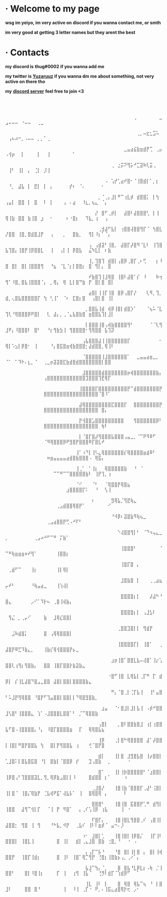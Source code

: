 # · Welcome to my page

**wsg im yeiyo, im very active on discord if you wanna contact me, or smth**

**im very good at getting 3 letter names but  they arent the best**


# · Contacts


 **my discord is** **thug#0002** **if you wanna add me**

 **my twitter is **[Yuzaruuz](https://twitter.com/Yuzaruuz)** if you wanna dm me about something, not very active on there tho**
 
 **my** **[discord server](https://discord.gg/sniped)** **feel free to join <3**


⠀⠀⠀⠀⠀⠀⠀⠀⠀⠀⠀⠀⠀⠀⠀⠀⠀⠀⠀⠀⠀⠀⠀⠀⠀⠀⠀⠀⠀⠀⠀⠀⠀⠀⠀⠀⠀⠀⠀⠀⠀⠀⠀⠀⠀⠀⠀⠀⠀⠀⠀⠀⠀⠀⠀⠀⠀⠀⠀⠀⠀⠀⠀⠀⠀⠀⠀⠀⠀⠀⠀⠀⠀⠀⠀⠀⠀⠀⠀⠀⠀⠀⠀⠀⠀⠀⠀⠀⠀⠀⠀⠀⠀⠀⠀⠀⠀⠀⠀⠀
⠀⠀⠀⠀⠀⠀⠀⠀⠀⠀⠀⠀⠀⠀⠀⠀⠀⠀⠀⠀⠀⠀⠀⠀⠀⠀⠀⠀⠀⠀⠀⠀⠀⠀⠀⠀⠀⠀⠀⠀⢀⠀⠀⠀⠀⠀⠀⠀⣀⣠⠤⠤⠤⠀⠐⠤⠤⠀⠀⢀⣀⠀⠀⠀⠀⠀⠀⠀⠀⠀⠀⠀⠀⠀⠀⠀⠀⠀⠀⠀⠀⠀⠀⠀⠀⠀⠀⠀⠀⠀⠀⠀⠀⠀⠀⠀⠀⠀⠀⠀
⠀⠀⠀⠀⠀⠀⠀⠀⠀⠀⠀⠀⠀⠀⠀⠀⠀⠀⠀⠀⠀⠀⠀⠀⠀⠀⠀⠀⠀⠀⠀⠀⠀⠀⠀⠀⠀⠀⠀⠀⠀⢀⡀⠤⣖⣂⣩⠥⠀⠀⢠⠦⠴⠒⡀⠠⠤⠤⠀⡀⡀⠁⢀⠀⠀⠀⠀⠀⠀⠀⠀⠀⠀⠀⠀⠀⠀⠀⠀⠀⠀⠀⠀⠀⠀⠀⠀⠀⠀⠀⠀⠀⠀⠀⠀⠀⠀⠀⠀⠀
⠀⠀⠀⠀⠀⠀⠀⠀⠀⠀⠀⠀⠀⠀⠀⠀⠀⠀⠀⠀⠀⠀⠀⠀⠀⠀⠀⠀⠀⠀⠀⠀⠀⠀⠀⠀⠀⣀⣤⣴⣮⣷⣶⣾⡟⢉⠀⢀⡤⠠⢺⡶⠀⠀⡇⠀⠀⠀⠀⡇⠀⠀⢸⠀⠀⠀⠀⠀⠀⠀⠁⠀⠀⠀⠀⠀⠀⠀⠀⠀⠀⠀⠀⠀⠀⠀⠀⠀⠀⠀⠀⠀⠀⠀⠀⠀⠀⠀⠀⠀
⠀⠀⠀⠀⠀⠀⠀⠀⠀⠀⠀⠀⠀⠀⠀⠀⠀⠀⠀⠀⠀⠀⠀⠀⠀⠀⠀⠀⠀⠀⠀⠀⠀⢀⠀⣐⡭⠝⢻⡥⠚⣉⣽⠷⢇⣭⢀⠀⠀⠀⢸⠃⠀⢸⡇⠀⡄⠀⢈⡇⠀⡸⢸⠀⠀⠀⠀⠀⠀⠀⠀⠀⠀⠀⠀⠀⠀⠀⠀⠀⠀⠀⠀⠀⠀⠀⠀⠀⠀⠀⠀⠀⠀⠀⠀⠀⠀⠀⠀⠀
⠀⠀⠀⠀⠀⠀⠀⠀⠀⠀⠀⠀⠀⠀⠀⠀⠀⠀⠀⠀⠀⠀⠀⠀⠀⠀⠀⠀⠀⠀⠀⠠⠀⢡⡞⢁⣴⠞⣿⠂⠈⢸⣿⣾⡇⠁⡀⡆⠀⠀⠘⡀⠀⣼⣧⠀⡇⠀⣟⡇⠀⡇⠀⡄⠀⠀⠀⠀⠀⡞⠆⠀⠈⠄⠀⠀⠀⠀⠀⠂⠀⠀⠀⠀⠀⠀⠀⠀⠀⠀⠀⠀⠀⠀⠀⠀⠀⠀⠀⠀
⠀⠀⠀⠀⠀⠀⠀⠀⠀⠀⠀⠀⠀⠀⠀⠀⠀⠀⠀⠀⠀⠀⠀⠀⠀⠀⠀⠀⠀⡀⠈⢀⡄⣸⡇⠛⠉⢰⣇⡾⠀⣾⣿⣿⡅⠀⡇⢳⠀⢠⣤⡇⠀⣿⣿⠀⡇⠀⣿⠀⠀⠇⠀⡇⠀⠀⠀⢠⠀⠄⣴⠀⠀⠸⣆⡀⢦⣄⠀⠈⡄⠀⠀⠀⠀⠀⠀⠀⠀⠀⠀⠀⠀⠀⠀⠀⠀⠀⠀⠀
⠀⠀⠀⠀⠀⠀⠀⠀⠀⠀⠀⠀⠀⠀⠀⠀⠀⠀⠀⠀⠀⠀⠀⠀⠀⠀⠀⠀⡜⠀⣿⠋⢀⡾⡇⠀⠀⣼⣿⠇⣼⣿⣿⣿⢃⠀⡇⢸⠀⢿⢸⣷⠀⣿⣿⠀⣷⢸⣿⠀⣰⠀⠀⠂⠀⠀⠀⠀⠆⠐⣿⡆⠀⠀⠹⣧⡀⢰⠀⠀⢠⠀⠀⠀⠀⠀⠀⠀⠀⠀⠀⠀⠀⠀⠀⠀⠀⠀⠀⠀
⠀⠀⠀⠀⠀⠀⠀⠀⠀⠀⠀⠀⠀⠀⠀⠀⠀⠀⠀⠀⠀⠀⠀⠀⠀⠀⠀⠀⠀⢀⣺⣼⠋⣧⡇⠀⢰⣿⣿⢼⣿⣿⢻⡏⠈⠀⢳⣿⣇⡜⣿⣿⠀⢸⣿⡀⣿⣾⣿⣸⡟⠀⠀⢠⠀⠀⠀⡀⠀⠀⣿⣷⡀⠀⠀⢻⡇⠸⡆⠁⠈⡄⠀⠀⠀⠀⠀⠀⠀⠀⠀⠀⠀⠀⠀⠀⠀⠀⠀⠀
⠀⠀⠀⠀⠀⠀⠀⠀⠀⠀⠀⠀⠀⠀⠀⠀⠀⠀⠀⠀⠀⠀⠀⠀⠀⠀⢠⠀⢠⣾⣽⠃⢸⣿⡀⠀⣼⣿⡏⡼⣿⠻⠈⣇⠇⠀⢸⢹⣿⣧⢹⣿⡄⢸⣿⡟⢸⡿⣿⣿⣇⠀⠀⢸⠀⠀⢠⡇⢸⠀⡿⣿⣧⠀⠀⣬⠳⣇⡇⠀⠆⣷⠀⠀⠀⠀⠀⠀⠀⠀⠀⠀⠀⠀⠀⠀⠀⠀⠀⠀
⠀⠀⠀⠀⠀⠀⠀⠀⠀⠀⠀⠀⠀⠀⠀⠀⠀⠀⠀⠀⠀⠀⠀⠀⠀⠀⢸⡀⢹⣿⢹⠀⣾⣿⡇⢠⣿⡿⢀⣿⡏⢀⠆⢋⠀⠀⠀⡆⠸⣿⠀⣿⡇⠀⣿⡇⢸⣿⣿⣿⢻⠀⠀⠘⣦⠀⠈⣇⠈⡆⡇⣿⣿⡆⠀⣿⠀⢻⡇⡄⠀⣿⠀⠀⠀⠀⠀⠀⠀⠀⠀⠀⠀⠀⠀⠀⠀⠀⠀⠀
⠀⠀⠀⠀⠀⠀⠀⠀⠀⠀⠀⠀⠀⠀⠀⠀⠀⠀⠀⠀⠀⠀⠀⠀⠀⠀⠞⣷⣿⢹⢸⣸⢿⣿⠀⢸⣿⠇⣼⣿⠁⡎⠀⠸⠀⠀⠀⠷⢲⢻⠁⠸⣿⡀⣿⣧⢸⣿⣿⣿⠈⡄⠀⡀⢿⡄⠀⢿⠀⣇⡇⣿⠙⣷⠀⡟⠀⣿⡇⣿⠀⣿⡇⠀⠀⠀⠀⠀⠀⠀⠀⠀⠀⠀⠀⠀⠀⠀⠀⠀
⠀⠀⠀⠀⠀⠀⠀⠀⠀⠀⠀⠀⠀⠀⠀⠀⠀⠀⠀⠀⠀⠀⠀⠀⠀⠀⣴⣿⡇⢸⢸⡏⢸⣿⠀⣿⡿⢠⣿⡏⡜⠀⠀⠀⢇⠻⡀⢹⡀⣾⡀⢄⣿⣧⣿⣿⣿⣿⣿⡏⠀⢳⠀⢃⢸⠁⠀⠈⠆⠀⣏⣿⡆⣿⠀⠀⢠⣿⡇⣿⠀⢸⡇⠀⠀⠀⠀⠀⠀⠀⠀⠀⠀⠀⠀⠀⠀⠀⠀⠀
⠀⠀⠀⠀⠀⠀⠀⠀⠀⠀⠀⠀⠀⠀⠀⠀⠀⠀⠀⠀⠀⠀⠀⠀⠀⡀⣿⣿⣧⢸⣾⠀⢾⡿⢸⣿⡇⣾⣿⡱⠁⠀⠀⠀⠈⢦⠥⠈⣇⢹⢇⠘⢿⣿⣿⣿⡿⠟⣿⡇⠀⠀⢇⠀⣼⡄⡀⢀⠈⣄⣧⣿⣷⣿⠀⣶⣿⣿⣧⢹⡇⣸⡇⠀⠀⠀⠀⠀⠀⠀⠀⠀⠀⠀⠀⠀⠀⠀⠀⠀
⠀⠀⠀⠀⠀⠀⠀⠀⠀⠀⠀⠀⠀⠀⠀⠀⠀⠀⠀⠀⠀⠀⠀⠀⠀⡇⣿⣿⣿⢸⣿⢠⢾⣷⣿⣿⣿⣿⢻⠃⠀⠀⠀⠀⠀⠈⠈⢇⢻⣸⠟⡄⠸⣿⣿⣿⠇⠀⣿⠃⠀⠀⠘⡆⢻⣷⣳⢸⠀⢻⣿⣿⣿⣿⠂⢻⢿⣿⣿⠀⣧⢹⡽⠀⠀⠀⠀⠀⠀⠀⠀⠀⠀⠀⠀⠀⠀⠀⠀⠀
⠀⠀⠀⠀⠀⠀⠀⠀⠀⠀⠀⠀⠀⠀⠀⠀⠀⠀⠀⠀⠀⠀⠀⠀⢠⣧⣿⣿⣿⣼⢸⢸⣿⣿⣿⣿⣿⣿⡏⠀⠀⠀⠀⠀⠀⠀⠀⠀⠂⢿⡇⠡⣢⡇⡿⣿⠂⠀⢸⠀⠀⠀⠀⠘⡄⣿⣯⣿⣶⢾⣷⣿⣿⣿⡂⣼⣾⣿⣿⡀⢿⢸⠇⠀⠀⠀⠀⠀⠀⠀⠀⠀⠀⠀⠀⠀⠀⠀⠀⠀
⠀⠀⠀⠀⠀⠀⠀⠀⠀⠀⠀⠀⠀⠀⠀⠀⠀⠀⠀⠀⠀⠀⠀⠀⠈⣿⣿⣿⣿⣿⢸⣸⣿⣿⣿⣿⣿⣿⠁⠀⠀⣀⣤⣤⣴⣶⣀⡀⠀⠈⠁⠀⠁⠹⠗⠄⣆⡀⠈⠀⠀⢀⣀⡶⣽⣽⣿⣏⣷⣾⣿⣾⣿⣿⣿⣿⣿⣿⣿⡇⣿⣿⠀⠀⠀⠀⠀⠀⠀⠀⠀⠀⠀⠀⠀⠀⠀⠀⠀⠀
⠀⠀⠀⠀⠀⠀⠀⠀⠀⠀⠀⠀⠀⠀⠀⠀⠀⠀⠀⠀⠀⠀⠀⠀⣸⣿⣿⣿⣿⣿⣾⣿⣿⣿⣿⣿⣿⣿⡶⢾⣿⣿⣿⣿⣿⣿⣿⣷⡄⠀⠀⠀⠀⠀⠀⠀⠀⠀⠀⠀⠀⢠⣿⣿⣿⣿⣿⣿⣿⣿⣿⣿⣿⣿⣹⣿⣿⣿⢹⣟⢿⡏⠀⠀⠀⠀⠀⠀⠀⠀⠀⠀⠀⠀⠀⠀⠀⠀⠀⠀
⠀⠀⠀⠀⠀⠀⠀⠀⠀⠀⠀⠀⠀⠀⠀⠀⠀⠀⠀⠀⠀⠀⠀⢸⣿⣿⣿⣿⡏⣿⣿⣿⣿⣿⣿⣿⣿⣿⡟⠉⣾⣿⣿⣿⣿⣿⣿⣿⡟⠀⠀⠀⠀⠀⠀⠀⠀⠀⠀⠀⠀⣿⣿⣿⣿⣿⣿⣿⣿⣿⣿⣿⣿⣿⣿⣿⣿⣿⠈⣿⠸⠁⠀⠀⠀⠀⠀⠀⠀⠀⠀⠀⠀⠀⠀⠀⠀⠀⠀⠀
⠀⠀⠀⠀⠀⠀⠀⠀⠀⠀⠀⠀⠀⠀⠀⠀⠀⠀⠀⠀⠀⠀⠀⣼⢿⣿⣿⣿⣿⣿⣿⣿⣿⣏⣿⣿⣿⡏⠀⠀⣿⣿⣿⣿⣿⣿⣿⣿⡟⠀⠀⠀⠀⠀⠀⠀⠀⠀⠀⠀⠀⣿⣿⣿⣿⣿⣿⣿⣿⣿⣿⣿⣿⣿⣿⣿⣿⣿⠀⣿⡄⠀⠀⠀⠀⠀⠀⠀⠀⠀⠀⠀⠀⠀⠀⠀⠀⠀⠀⠀
⠀⠀⠀⠀⠀⠀⠀⠀⠀⠀⠀⠀⠀⠀⠀⠀⠀⠀⠀⠀⠀⠀⠀⡟⢺⣿⣿⣡⣿⣿⣿⣿⣿⣿⣿⣿⣿⠀⠀⠀⢻⣿⣿⣿⣿⣿⣿⡿⠃⠀⠀⠀⠀⠀⠀⠀⠀⠀⠀⠀⠀⣿⣿⣿⣿⣿⣿⣿⣿⣿⣿⣿⣿⣿⣿⣿⣿⣿⠀⢷⠇⠀⠀⠀⠀⠀⠀⠀⠀⠀⠀⠀⠀⠀⠀⠀⠀⠀⠀⠀
⠀⠀⠀⠀⠀⠀⠀⠀⠀⠀⠀⠀⠀⠀⠀⠀⠀⠀⠀⠀⠀⠀⠀⡇⠈⣿⡏⣿⡼⢻⣿⣿⣿⣧⣿⣿⣿⢠⣤⣀⡀⠈⠉⠟⠻⠿⠋⠀⠀⠀⠀⠀⠀⠀⠀⠀⠀⠀⠀⠀⠀⠈⠻⢿⣿⣿⣿⡿⠟⣻⣿⡟⣿⣿⣿⠿⡏⣿⣇⠞⠀⠀⠀⠀⠀⠀⠀⠀⠀⠀⠀⠀⠀⠀⠀⠀⠀⠀⠀⠀
⠀⠀⠀⠀⠀⠀⠀⠀⠀⠀⠀⠀⠀⠀⠀⠀⠀⠀⠀⠀⠀⠀⢸⠁⠰⠙⡇⢸⠣⣄⢿⣿⣿⣿⣿⣿⣿⡎⢿⣿⣿⣿⣿⣶⣾⠿⠃⠀⠀⠀⠀⠀⠀⠀⠀⠀⠀⠀⠀⠀⠀⠀⠶⣶⣤⣤⣤⣤⣴⣾⣿⣷⣿⣿⣿⠠⠀⢿⣯⡄⠀⠀⠀⠀⠀⠀⠀⠀⠀⠀⠀⠀⠀⠀⠀⠀⠀⠀⠀⠀
⠀⠀⠀⠀⠀⠀⠀⠀⠀⠀⠀⠀⠀⠀⠀⠀⠀⠀⠀⠀⠀⠀⢸⢀⠁⠀⠁⢸⡆⠀⠀⢿⣿⣿⣿⣿⣿⣷⠀⠀⠘⠀⠈⠀⠀⠀⠀⠀⠀⠀⠀⠀⠀⠀⠀⠀⠀⠀⠀⠀⠀⠀⠀⠀⠉⠉⠛⠉⠉⣿⣿⣿⣿⣿⣷⠇⠀⢸⡟⢹⡀⢰⠀⠀⠀⠀⠀⠀⠀⠀⠀⠀⠀⠀⠀⠀⠀⠀⠀⠀
⠀⠀⠀⠀⠀⠀⠀⠀⠀⠀⠀⠀⠀⠀⠀⠀⠀⠀⠀⠀⠀⠀⠈⠊⠀⠀⠀⠈⠃⠀⠀⠈⢿⣿⣿⡟⢿⣿⣦⠀⠀⠀⠀⠀⠀⠀⠀⠀⠀⠀⠀⠀⠀⠀⠀⠀⠀⠀⠀⠀⠀⠀⠀⠀⠀⠀⠀⠀⣰⣿⣿⣿⣿⡏⠅⠀⠀⠘⠀⠀⢣⢸⠀⠀⠀⠀⠀⠀⠀⠀⠀⠀⠀⠀⠀⠀⠀⠀⠀⠀
⠀⠀⠀⠀⠀⠀⠀⠀⠀⠀⠀⠀⠀⠀⠀⠀⠀⠀⠀⠀⠀⠀⠀⠀⠀⠀⠀⠆⠀⠀⠀⠀⠀⣻⢿⣧⡈⢻⣟⢷⣄⠀⠀⠀⠀⠀⠀⠀⠀⠀⠀⠀⠀⠀⠀⠀⠀⠀⠀⠀⠀⠀⠀⠀⠀⢀⣠⣾⣿⣿⢿⣿⡟⠁⠀⠀⠀⠀⠀⠀⠀⠊⠀⠀⠀⠀⠀⠀⠀⠀⠀⠀⠀⠀⠀⠀⠀⠀⠀⠀
⠀⠀⠀⠀⠀⠀⠀⠀⠀⠀⠀⠀⠀⠀⠀⠀⠀⠀⠀⠀⠀⠀⠀⠀⠀⠀⠀⠀⠀⠀⠀⠀⠀⠘⠺⡿⠆⣽⣿⣷⠻⢷⢦⣀⠀⠀⠀⠀⠀⠀⠀⠀⠀⠀⠀⠀⠀⠀⠀⠀⠀⠀⢀⣠⣴⣿⣿⡟⢋⠠⠚⠏⠃⠀⠀⠀⠀⠀⠀⠀⠀⠀⠀⠀⠀⠀⠀⠀⠀⠀⠀⠀⠀⠀⠀⠀⠀⠀⠀⠀
⠀⠀⠀⠀⠀⠀⠀⠀⠀⠀⠀⠀⠀⠀⠀⠀⠀⠀⠀⠀⠀⠀⠀⠀⠀⠀⠀⠀⠀⠀⠀⠀⠀⠀⠀⠑⢼⣿⣿⢻⡇⠃⠀⠈⠙⠲⢤⣄⣀⡀⠀⠀⠀⠀⠀⠀⠀⠀⢀⣠⠴⠚⠋⠉⠛⠀⡍⣷⠁⠀⠀⠀⠀⠀⠀⠀⠀⠀⠀⠀⠀⠀⠀⠀⠀⠀⠀⠀⠀⠀⠀⠀⠀⠀⠀⠀⠀⠀⠀⠀
⠀⠀⠀⠀⠀⠀⠀⠀⠀⠀⠀⠀⠀⠀⠀⠀⠀⠀⠀⠀⠀⠀⠀⠀⠀⠀⠀⠀⠀⠀⠀⠀⠀⠀⠀⠀⢸⣿⣿⣿⠃⠀⠀⠀⠀⠀⠀⠀⠈⠉⠛⢷⣶⣶⣶⠶⠞⢻⠁⠀⠀⠀⠀⠀⠀⢸⣿⣿⡆⠀⠀⠀⠀⠀⠀⠀⠀⠀⠀⠀⠀⠀⠀⠀⠀⠀⠀⠀⠀⠀⠀⠀⠀⠀⠀⠀⠀⠀⠀⠀
⠀⠀⠀⠀⠀⠀⠀⠀⠀⠀⠀⠀⠀⠀⠀⠀⠀⠀⠀⠀⠀⠀⠀⠀⠀⠀⠀⠀⠀⠀⠀⠀⠀⠀⠀⠀⢸⣿⡏⣿⠀⡄⠀⠀⠀⠀⠀⠀⠀⠀⢀⣾⠋⠉⠀⠀⠀⢸⡆⠀⠀⠀⠀⠀⠀⢸⡇⢿⡇⠀⠀⠀⠀⠀⠀⠀⠀⠀⠀⠀⠀⠀⠀⠀⠀⠀⠀⠀⠀⠀⠀⠀⠀⠀⠀⠀⠀⠀⠀⠀
⠀⠀⠀⠀⠀⠀⠀⠀⠀⠀⠀⠀⠀⠀⠀⠀⠀⠀⠀⠀⠀⠀⠀⠀⠀⠀⠀⠀⠀⠀⠀⠀⠀⠀⠀⠀⣸⣿⣷⣿⠀⡇⠀⠀⠀⢀⢀⣴⣦⡤⠞⠃⠀⠀⠀⠀⠀⠘⢷⣤⣴⣀⠀⠀⠀⢸⢱⢼⡇⠀⠀⠀⠀⠀⠀⠀⠀⠀⠀⠀⠀⠀⠀⠀⠀⠀⠀⠀⠀⠀⠀⠀⠀⠀⠀⠀⠀⠀⠀⠀
⠀⠀⠀⠀⠀⠀⠀⠀⠀⠀⠀⠀⠀⠀⠀⠀⠀⠀⠀⠀⠀⠀⠀⠀⠀⠀⠀⠀⠀⠀⠀⠀⠀⠀⠀⠀⣿⣿⣿⣿⡆⡇⠀⠀⠀⡼⣼⠓⠘⣿⣄⠀⠀⠀⠀⠀⠀⡠⠊⠁⠹⡗⠦⠀⢀⣿⢸⢾⣷⡄⠀⠀⠀⠀⠀⠀⠀⠀⠀⠀⠀⠀⠀⠀⠀⠀⠀⠀⠀⠀⠀⠀⠀⠀⠀⠀⠀⠀⠀⠀
⠀⠀⠀⠀⠀⠀⠀⠀⠀⠀⠀⠀⠀⠀⠀⠀⠀⠀⠀⠀⠀⠀⠀⠀⠀⠀⠀⠀⠀⠀⠀⠀⠀⠀⠀⠀⣿⣿⣿⣿⡆⡇⠀⢠⣸⣣⠇⠀⠀⠀⢻⣌⠀⡀⢀⡤⠊⠀⠀⠀⠀⣷⠀⠀⣸⢿⣎⣿⣿⡇⠀⠀⠀⠀⠀⠀⠀⠀⠀⠀⠀⠀⠀⠀⠀⠀⠀⠀⠀⠀⠀⠀⠀⠀⠀⠀⠀⠀⠀⠀
⠀⠀⠀⠀⠀⠀⠀⠀⠀⠀⠀⠀⠀⠀⠀⠀⠀⠀⠀⠀⠀⠀⠀⠀⠀⠀⠀⠀⠀⠀⠀⠀⠀⠀⠀⢀⣿⣿⣹⣿⡇⡇⠀⢻⣾⡟⠀⠀⠀⠀⠀⣨⠷⣾⣿⡅⠀⠀⠀⠀⠀⣿⠀⢠⢿⢿⣿⣿⣿⡇⠀⠀⠀⠀⠀⠀⠀⠀⠀⠀⠀⠀⠀⠀⠀⠀⠀⠀⠀⠀⠀⠀⠀⠀⠀⠀⠀⠀⠀⠀
⠀⠀⠀⠀⠀⠀⠀⠀⠀⠀⠀⠀⠀⠀⠀⠀⠀⠀⠀⠀⠀⠀⠀⠀⠀⠀⠀⠀⠀⠀⠀⠀⠀⠀⠀⢸⣿⣿⣿⣿⡏⡇⠀⢸⣿⠁⠀⠀⢀⣼⣿⡟⠿⣋⠹⣷⣄⡀⠀⠀⠀⢸⣷⡎⢿⢺⣿⣿⣿⡟⡦⣀⠀⠀⠀⠀⠀⠀⠀⠀⠀⠀⠀⠀⠀⠀⠀⠀⠀⠀⠀⠀⠀⠀⠀⠀⠀⠀⠀⠀
⠀⠀⠀⠀⠀⠀⠀⠀⠀⠀⠀⠀⠀⠀⠀⠀⠀⠀⠀⠀⠀⠀⠀⠀⠀⠀⠀⠀⠀⠀⠀⠀⠀⣰⡶⢸⣿⠁⣿⣿⣇⣧⠤⢼⣿⠁⢸⡔⢡⣿⣿⢇⢰⢻⡆⢻⣿⣷⡄⠀⠀⣿⣿⠀⢸⣿⡏⣿⣿⡗⣷⣽⣷⣄⠀⠀⠀⠀⠀⠀⠀⠀⠀⠀⠀⠀⠀⠀⠀⠀⠀⠀⠀⠀⠀⠀⠀⠀⠀⠀
⠀⠀⠀⠀⠀⠀⠀⠀⠀⠀⠀⠀⠀⠀⠀⠀⠀⠀⠀⠀⠀⠀⠀⠀⠀⠀⠀⠀⠀⠀⠀⠀⠐⣿⠋⢸⣿⠀⣇⢿⣧⡇⢀⡏⠛⠀⡏⠀⣾⡿⡇⠀⡎⢸⣇⣼⣿⠙⣿⣠⣀⣿⣿⠀⣼⣿⡇⣿⣿⡇⣿⣿⣿⣿⣷⣄⠀⠀⠀⠀⠀⠀⠀⠀⠀⠀⠀⠀⠀⠀⠀⠀⠀⠀⠀⠀⠀⠀⠀⠀
⠀⠀⠀⠀⠀⠀⠀⠀⠀⠀⠀⠀⠀⠀⠀⠀⠀⠀⠀⠀⠀⠀⠀⠀⠀⠀⠀⠀⠀⠀⠀⠀⠀⠛⡄⠈⣿⢀⡇⢈⡏⣧⢸⠀⠀⢸⠃⣤⣿⠃⠥⣸⡟⢻⢿⣿⣿⠀⠘⣿⡟⠋⢹⣤⣿⣿⡇⣿⣿⡇⡇⠙⢿⣿⣻⣿⣷⡀⠀⠀⠀⠀⠀⠀⠀⠀⠀⠀⠀⠀⠀⠀⠀⠀⠀⠀⠀⠀⠀⠀
⠀⠀⠀⠀⠀⠀⠀⠀⠀⠀⠀⠀⠀⠀⠀⠀⠀⠀⠀⠀⠀⠀⠀⠀⠀⠀⠀⠀⠀⠀⣰⣤⠀⠀⠈⠂⣿⣸⡇⣸⡇⣧⢸⠀⠠⡾⠚⣿⣿⣸⢣⣿⠃⢸⣿⣿⣿⣄⠀⢱⠁⠠⣸⣿⣿⣿⣇⣿⣿⠁⠃⠀⡈⠉⢿⣿⣿⣷⠀⠀⠀⠀⠀⠀⠀⠀⠀⠀⠀⠀⠀⠀⠀⠀⠀⠀⠀⠀⠀⠀
⠀⠀⠀⠀⠀⠀⠀⠀⠀⠀⠀⠀⠀⠀⠀⠀⠀⠀⠀⠀⠀⠀⠀⠀⠀⠀⠀⠀⠀⢠⣿⡇⠀⠀⠀⡀⣿⠇⣿⣿⣷⣿⣸⠀⢰⡇⢰⣿⣿⣧⠋⣿⠠⢸⣿⣿⣿⣿⡄⠘⡄⠀⠸⣿⡏⣿⣿⣿⣿⣶⠀⠀⡏⠀⠀⢿⢿⣿⣧⣦⠀⠀⠀⠀⠀⠀⠀⠀⠀⠀⠀⠀⠀⠀⠀⠀⠀⠀⠀⠀
⠀⠀⠀⠀⠀⠀⠀⠀⠀⠀⠀⠀⠀⠀⠀⠀⠀⠀⠀⠀⠀⠀⠀⠀⠀⠀⠀⠀⠀⢸⡿⠀⠀⠀⢀⡇⣿⠓⢿⣿⣿⣿⣿⠀⣼⠁⡼⣿⣿⡇⢸⣿⡇⠛⣿⡟⣿⣿⣧⠀⢳⠀⠀⣿⡇⡟⢻⣿⣿⣧⠀⢰⠀⠀⠀⢚⠈⣿⡟⣿⠀⠀⠀⠀⠀⠀⠀⠀⠀⠀⠀⠀⠀⠀⠀⠀⠀⠀⠀⠀
⠀⠀⠀⠀⠀⠀⠀⠀⠀⠀⠀⠀⠀⠀⠀⠀⠀⠀⠀⠀⠀⠀⠀⠀⠀⠀⠀⠀⠀⣾⡇⠀⠀⠀⢸⡇⣿⠀⣸⣻⣿⣧⣿⠀⢸⡴⣿⣿⡇⢁⣸⣿⠅⡇⣿⣧⣿⣯⣿⠀⠘⡇⠀⣿⣷⡇⠈⣿⣿⡿⠀⡞⠀⠀⠀⣹⢠⣿⣷⠀⠀⡀⠀⠀⠀⠀⠀⠐⠀⠀⠀⠀⠀⠀⠀⠀⠀⠀⠀⠀
⠀⠀⠀⠀⠀⠀⠀⠀⠀⠀⠀⠀⠀⠀⠀⠀⠀⠀⠀⠀⠀⠀⠀⠀⠀⠀⠀⠀⠀⣿⠁⠀⠀⠀⢸⡇⢸⡷⣿⣿⣿⣿⣿⠃⠈⣰⣿⣿⡇⢸⡿⣿⢠⠃⢹⣿⣿⣿⣽⣇⡀⢻⡀⢿⡿⣷⣠⣿⡇⡇⠸⠀⠀⠀⠀⣿⣾⣿⣿⠀⡆⠁⠀⠀⠀⠀⠰⠀⠀⠀⠀⠀⠀⠀⠀⠀⠀⠀⠀⠀
⠀⠀⠀⠀⠀⠀⠀⠀⠀⠀⠀⠀⠀⠀⠀⠀⠀⠀⠀⠀⠀⠀⠀⠀⠀⠀⠀⢀⣸⣿⡜⠀⠀⠀⢸⣿⢸⣷⠈⣿⣿⣿⡏⢀⣼⠃⢨⣿⡇⢸⡇⣿⠈⠀⢸⣿⡌⢿⣷⡟⠀⢈⣧⢾⠟⣯⠁⢼⣧⡧⠁⠀⢸⠀⠀⣿⢿⣿⢿⠀⡄⠀⠀⠀⠀⠀⠇⠀⠀⠀⠀⠀⠀⠀⠀⠀⠀⠀⠀⠀
⠀⠀⠀⠀⠀⠀⠀⠀⠀⠀⠀⠀⠀⠀⠀⠀⠀⠀⠀⠀⠀⠀⠀⠀⠀⠀⠀⣿⣿⣿⠃⠀⠀⠀⢸⣿⢸⣿⠀⣯⣿⣿⡟⢁⠛⠀⣾⢻⡇⢸⣿⣿⠀⠀⣼⢻⠉⢺⡇⡏⠀⠀⠈⢸⠀⡟⠀⠻⣿⠁⠀⠀⡄⢀⠎⢡⢸⡿⠀⢰⣧⠀⠀⠀⠀⢸⠀⠐⠀⠀⠀⠀⠀⠀⠀⠀⠀⠀⠀⠀
⠀⠀⠀⠀⠀⠀⠀⠀⠀⠀⠀⠀⠀⠀⠀⠀⠀⠀⠀⠀⠀⠀⠀⠀⠀⠀⠀⠏⣿⡏⡄⠀⠀⠀⢸⣿⢸⣿⣇⢻⣿⣿⢀⠎⠀⢠⣿⢸⡇⣼⣿⣿⡂⠀⢻⣿⠀⢸⠀⢻⠀⠀⠀⠘⠓⣧⡀⠺⡟⠀⠀⢀⣧⠎⠀⢸⠇⠇⣶⡾⠈⠀⣤⠒⠄⡸⠀⠀⠀⠀⠀⠀⠀⠀⠀⠀⠀⠀⠀⠀
⠀⠀⠀⠀⠀⠀⠀⠀⠀⠀⠀⠀⠀⠀⠀⠀⠀⠀⠀⠀⠀⠀⠀⠀⠰⠂⠀⣸⣿⡇⢁⠀⠀⠀⢸⣿⢸⣿⡇⢸⡿⣿⡌⠀⠀⢸⡏⢸⠇⣿⣿⣿⡇⠀⢸⣿⣇⢸⠀⠀⠀⠀⠀⠀⠀⣿⠀⢸⡇⠀⠀⣾⡇⢀⣄⣸⣿⠀⣿⣷⠀⢐⣿⡀⠘⠀⠀⠐⠀⠠⠀⠀⠀⠀⠀⠀⠀⠀⠀⠀
⠀⠀⠀⠀⠀⠀⠀⠀⠀⠀⠀⠀⠀⠀⠀⠀⠀⠀⠀⠀⠀⠀⠀⠀⠀⡄⢠⡏⠉⡧⠘⠀⠀⠀⠘⣿⠀⣿⡇⢸⡇⣿⠀⡄⠀⣿⡇⢸⢾⣿⣿⡟⠀⠀⢸⣿⡏⢸⣾⡆⠀⠀⠀⠀⠀⣿⠀⢸⠇⠀⢸⣿⠁⢿⡉⢻⡟⠀⢘⣿⡆⢸⣿⣷⡦⢠⡀⢀⠔⠁⡄⠀⠀⠀⠀⠀⠀⠀⠀⠀
⠀⠀⠀⠀⠀⠀⠀⠀⠀⠀⠀⠀⠀⠀⠀⠀⠀⠀⠀⠀⠀⠀⠀⠀⠀⣧⣸⠉⢳⡄⠈⡀⠀⠀⠀⣿⠀⣿⣧⠘⣇⡿⣇⡆⠠⢷⠀⡈⢸⣿⣿⠃⠀⠀⠀⣿⡇⠸⣿⢸⡆⠀⠀⠀⠀⡏⠀⢸⠀⠀⢰⢻⠀⢸⣧⠈⠀⠀⢘⡻⠇⣾⡏⠈⢱⣾⡿⠋⠀⠀⠁⠀⠀⠀⠀⠀⠀⠀⠀⠀
⠀⠀⠀⠀⠀⠀⠀⠀⠀⠀⠀⠀⠀⠀⠀⠀⠀⠀⠀⠀⠀⠀⠀⠀⠀⢸⣇⠀⢸⠇⠀⡇⠀⠀⠀⣿⠀⢿⣿⠀⢿⣧⠉⢦⠀⠘⠀⡇⣿⣸⠇⠀⠀⠀⠀⣿⣿⠀⣿⠘⠀⠀⠀⠀⠀⠀⠀⢸⠀⠀⠸⢸⠀⢀⡏⠐⠀⠟⡀⠄⢸⣯⣄⣴⣿⢿⡗⢖⠀⡠⠂⠀⠀⠀⠀⠀⠀⠀⠀⠀

